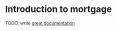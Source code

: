 # Introduction to mortgage

TODO: write [great documentation](http://jacobian.org/writing/what-to-write/)
